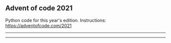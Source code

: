 ## Advent of code 2021

Python code for this year's edition. Instructions: https://adventofcode.com/2021


---
---
